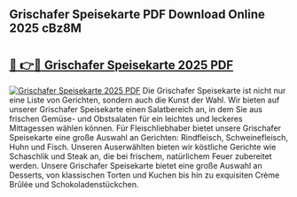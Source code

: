 ## Grischafer Speisekarte PDF Download Online 2025 cBz8M

# <h2><a href="http://gceeba.nevu.top/?p=Grischafer+Speisekarte">🔗 👉🔴 Grischafer Speisekarte 2025 PDF</a></h2>

[![Grischafer Speisekarte 2025 PDF](https://i.imgur.com/dBaPXMq.png)](http://gceeba.nevu.top/?p=Grischafer+Speisekarte)
Die Grischafer Speisekarte ist nicht nur eine Liste von Gerichten, sondern auch die Kunst der Wahl. Wir bieten auf unserer Grischafer Speisekarte einen Salatbereich an, in dem Sie aus frischen Gemüse- und Obstsalaten für ein leichtes und leckeres Mittagessen wählen können. Für Fleischliebhaber bietet unsere Grischafer Speisekarte eine große Auswahl an Gerichten: Rindfleisch, Schweinefleisch, Huhn und Fisch. Unseren Auserwählten bieten wir köstliche Gerichte wie Schaschlik und Steak an, die bei frischem, natürlichem Feuer zubereitet werden. Unsere Grischafer Speisekarte bietet eine große Auswahl an Desserts, von klassischen Torten und Kuchen bis hin zu exquisiten Crème Brûlée und Schokoladenstückchen.
